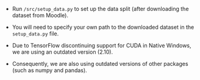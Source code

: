 - Run `/src/setup_data.py` to set up the data split (after downloading the dataset from Moodle).
- You will need to specify your own path to the downloaded dataset in the `setup_data.py` file.

- Due to TensorFlow discontinuing support for CUDA in Native Windows, we are using an outdated version (2.10).
- Consequently, we are also using outdated versions of other packages (such as numpy and pandas).